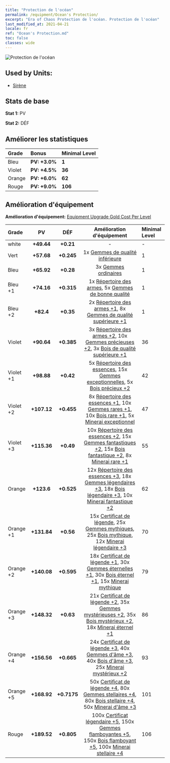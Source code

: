 ```yaml
---
title: "Protection de l'océan"
permalink: /equipment/Ocean's Protection/
excerpt: "Era of Chaos Protection de l'océan. Protection de l'océan"
last_modified_at: 2021-04-21
locale: fr
ref: "Ocean's Protection.md"
toc: false
classes: wide
---
```


  ![Protection de l'océan](/images/e/e_99054.png)

## Used by Units:

* [Sirène](/fr/units/Mermaid/) 


## Stats de base
 **Stat 1:** PV

 **Stat 2:** DÉF

## Améliorer les statistiques

  |     Grade    |   Bonus | Minimal Level | 
  |:-------------|:--------|:--------------| 
  | Bleu | **PV: +3.0%** | **1** | 
  | Violet | **PV: +4.5%** | **36** | 
  | Orange | **PV: +6.0%** | **62** | 
  | Rouge | **PV: +9.0%** | **106** | 


## Amélioration d'équipement
 **Amélioration d'équipement:** [Equipment Upgrade Gold Cost Per Level](/equipment/EquipmentUpgradeCostPerLevel/) 

  |          Grade      | PV | DÉF | Amélioration d'équipement | Minimal Level |
  |:--------------------|:---------:|:---------:|:----------------:|:--------------|
  | white | **+49.44** | **+0.21** | - | - |
  | Vert | **+57.68** | **+0.245** | 1x [Gemmes de qualité inférieure](/fr/Items/mat_4/) | 1 |
  | Bleu | **+65.92** | **+0.28** | 3x [Gemmes ordinaires](/fr/Items/mat_10/) | 1 |
  | Bleu +1 | **+74.16** | **+0.315** | 1x [Répertoire des armes](/fr/Items/mat_18/), 5x [Gemmes de bonne qualité](/fr/Items/mat_16/) | 1 |
  | Bleu +2 | **+82.4** | **+0.35** | 2x [Répertoire des armes +1](/fr/Items/mat_25/), 8x [Gemmes de qualité supérieure +1](/fr/Items/mat_23/) | 1 |
  | Violet | **+90.64** | **+0.385** | 3x [Répertoire des armes +2](/fr/Items/mat_32/), 10x [Gemmes précieuses +2](/fr/Items/mat_30/), 3x [Bois de qualité supérieure +1](/fr/Items/mat_20/) | 36 |
  | Violet +1 | **+98.88** | **+0.42** | 5x [Répertoire des essences](/fr/Items/mat_39/), 15x [Gemmes exceptionnelles](/fr/Items/mat_37/), 5x [Bois précieux +2](/fr/Items/mat_27/) | 42 |
  | Violet +2 | **+107.12** | **+0.455** | 8x [Répertoire des essences +1](/fr/Items/mat_46/), 10x [Gemmes rares +1](/fr/Items/mat_44/), 10x [Bois rare +1](/fr/Items/mat_41/), 5x [Minerai exceptionnel](/fr/Items/mat_33/) | 47 |
  | Violet +3 | **+115.36** | **+0.49** | 10x [Répertoire des essences +2](/fr/Items/mat_53/), 15x [Gemmes fantastiques +2](/fr/Items/mat_51/), 15x [Bois fantastique +2](/fr/Items/mat_48/), 8x [Minerai rare +1](/fr/Items/mat_40/) | 55 |
  | Orange | **+123.6** | **+0.525** | 12x [Répertoire des essences +3](/fr/Items/mat_60/), 18x [Gemmes légendaires +3](/fr/Items/mat_58/), 18x [Bois légendaire +3](/fr/Items/mat_55/), 10x [Minerai fantastique +2](/fr/Items/mat_47/) | 62 |
  | Orange +1 | **+131.84** | **+0.56** | 15x [Certificat de légende](/fr/Items/mat_67/), 25x [Gemmes mythiques](/fr/Items/mat_65/), 25x [Bois mythique](/fr/Items/mat_62/), 12x [Minerai légendaire +3](/fr/Items/mat_54/) | 70 |
  | Orange +2 | **+140.08** | **+0.595** | 18x [Certificat de légende +1](/fr/Items/mat_74/), 30x [Gemmes éternelles +1](/fr/Items/mat_72/), 30x [Bois éternel +1](/fr/Items/mat_69/), 15x [Minerai mythique](/fr/Items/mat_61/) | 79 |
  | Orange +3 | **+148.32** | **+0.63** | 21x [Certificat de légende +2](/fr/Items/mat_81/), 35x [Gemmes mystérieuses +2](/fr/Items/mat_79/), 35x [Bois mystérieux +2](/fr/Items/mat_76/), 18x [Minerai éternel +1](/fr/Items/mat_68/) | 86 |
  | Orange +4 | **+156.56** | **+0.665** | 24x [Certificat de légende +3](/fr/Items/mat_88/), 40x [Gemmes d'âme +3](/fr/Items/mat_86/), 40x [Bois d'âme +3](/fr/Items/mat_83/), 25x [Minerai mystérieux +2](/fr/Items/mat_75/) | 93 |
  | Orange +5 | **+168.92** | **+0.7175** | 50x [Certificat de légende +4](/fr/Items/mat_95/), 80x [Gemmes stellaires +4](/fr/Items/mat_93/), 80x [Bois stellaire +4](/fr/Items/mat_90/), 50x [Minerai d'âme +3](/fr/Items/mat_82/) | 101 |
  | Rouge | **+189.52** | **+0.805** | 100x [Certificat légendaire +5](/fr/Items/mat_102/), 150x [Gemmes flamboyantes +5](/fr/Items/mat_100/), 150x [Bois flamboyant +5](/fr/Items/mat_97/), 100x [Minerai stellaire +4](/fr/Items/mat_89/) | 106 |

